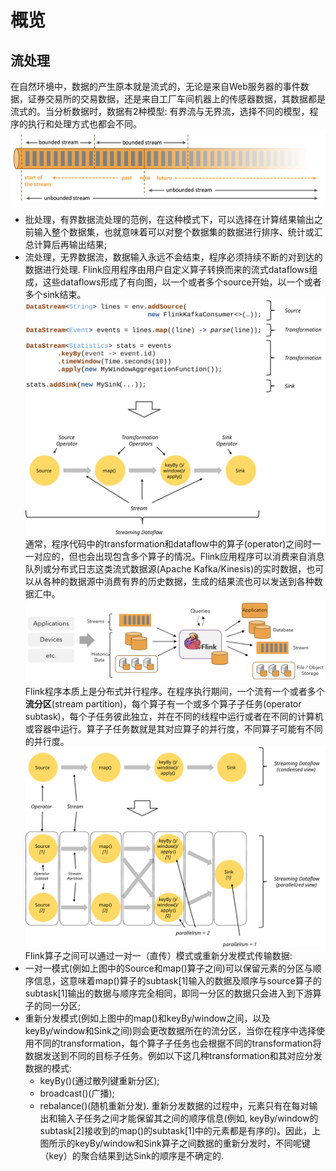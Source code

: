 # 概览
## 流处理
在自然环境中，数据的产生原本就是流式的，无论是来自Web服务器的事件数据，证券交易所的交易数据，还是来自工厂车间机器上的传感器数据，其数据都是流式的。当分析数据时，数据有2种模型: 有界流与无界流，选择不同的模型，程序的执行和处理方式也都会不同。
![数据模型](pic/data-stream.png)
- 批处理，有界数据流处理的范例，在这种模式下，可以选择在计算结果输出之前输入整个数据集，也就意味着可以对整个数据集的数据进行排序、统计或汇总计算后再输出结果;
- 流处理，无界数据流，数据输入永远不会结束，程序必须持续不断的对到达的数据进行处理.
Flink应用程序由用户自定义算子转换而来的流式dataflows组成，这些dataflows形成了有向图，以一个或者多个source开始，以一个或者多个sink结束。
![程序](pic/program_dataflow.svg)
通常，程序代码中的transformation和dataflow中的算子(operator)之间时一一对应的，但也会出现包含多个算子的情况。Flink应用程序可以消费来自消息队列或分布式日志这类流式数据源(Apache Kafka/Kinesis)的实时数据，也可以从各种的数据源中消费有界的历史数据，生成的结果流也可以发送到各种数据汇中。
![Flink应用模式](pic/flink-application-sources-sinks.png)
Flink程序本质上是分布式并行程序。在程序执行期间，一个流有一个或者多个**流分区**(stream partition)，每个算子有一个或多个算子子任务(operator subtask)，每个子任务彼此独立，并在不同的线程中运行或者在不同的计算机或容器中运行。算子子任务数就是其对应算子的并行度，不同算子可能有不同的并行度。
![并行算子](pic/parallel_dataflow.svg)
Flink算子之间可以通过一对一（直传）模式或重新分发模式传输数据:
- 一对一模式(例如上图中的Source和map()算子之间)可以保留元素的分区与顺序信息，这意味着map()算子的subtask[1]输入的数据及顺序与source算子的subtask[1]输出的数据与顺序完全相同，即同一分区的数据只会进入到下游算子的同一分区;
- 重新分发模式(例如上图中的map()和keyBy/window之间，以及keyBy/window和Sink之间)则会更改数据所在的流分区，当你在程序中选择使用不同的transformation，每个算子子任务也会根据不同的transformation将数据发送到不同的目标子任务。例如以下这几种transformation和其对应分发数据的模式:
  - keyBy()(通过散列键重新分区);
  - broadcast()(广播);
  - rebalance()(随机重新分发).
  重新分发数据的过程中，元素只有在每对输出和输入子任务之间才能保留其之间的顺序信息(例如, keyBy/window的subtask[2]接收到的map()的subtask[1]中的元素都是有序的)。因此，上图所示的keyBy/window和Sink算子之间数据的重新分发时，不同呢键（key）的聚合结果到达Sink的顺序是不确定的.
  
